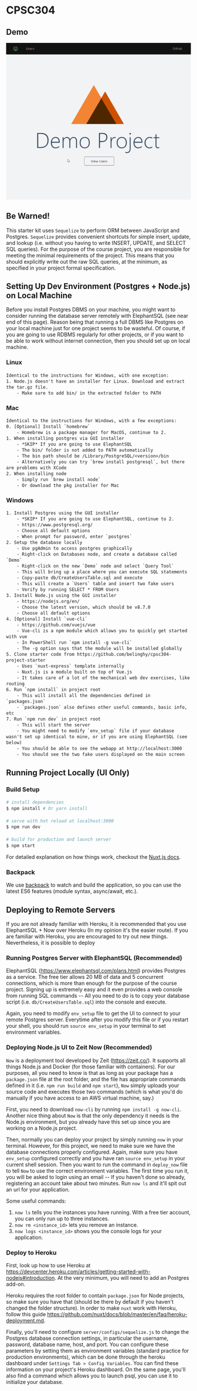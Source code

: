 # CPSC304

## Demo

![alt text](demo.gif "Demo")

## Be Warned!

This starter kit uses `Sequelize` to perform ORM between JavaScript and Postgres. `Sequelize` provides convenient shortcuts for simple insert, update, and lookup (i.e. without you having to write INSERT, UPDATE, and SELECT SQL queries). For the purpose of the course project, you are responsible for meeting the minimal requirements of the project. This means that you should explicitly write out the raw SQL queries, at the minimum, as specified in your project formal specification.

## Setting Up Dev Environment (Postgres + Node.js) on Local Machine

Before you install Postgres DBMS on your machine, you might want to consider running the database server remotely with ElephantSQL (see near end of this page). Reason being that running a full DBMS like Postgres on your local machine just for one project seems to be wasteful. Of course, if you are going to use RDBMS regularly for other projects, or if you want to be able to work without internet connection, then you should set up on local machine.

### Linux

    Identical to the instructions for Windows, with one exception:
    1. Node.js doesn't have an installer for Linux. Download and extract the tar.gz file.
        - Make sure to add bin/ in the extracted folder to PATH

### Mac

    Identical to the instructions for Windows, with a few exceptions:
    0. [Optional] Install `homebrew`
        - Homebrew is a package manager for MacOS, continue to 2.
    1. When installing postgres via GUI installer
        - *SKIP* If you are going to use ElephantSQL
        - The bin/ folder is not added to PATH automatically
        - The bin path should be /Library/PostgreSQL/<version>/bin
        - Alternatively you can try `brew install postgresql`, but there are problems with XCode
    2. When installing node
        - Simply run `brew install node`
        - Or download the pkg installer for Mac

### Windows

    1. Install Postgres using the GUI installer
        - *SKIP* If you are going to use ElephantSQL, continue to 2.
        - https://www.postgresql.org/
        - Choose all default options
        - When prompt for password, enter `postgres`
    2. Setup the database locally
        - Use pgAdmin to access postgres graphically
        - Right-click on Databases node, and create a database called `Demo`
        - Right-click on the new `Demo` node and select `Query Tool`
        - This will bring up a place where you can execute SQL statements
        - Copy-paste db/CreateUsersTable.sql and execute
        - This will create a `Users` table and insert two fake users
        - Verify by running SELECT * FROM Users
    3. Install Node.js using the GUI installer
        - https://nodejs.org/en/
        - Choose the latest version, which should be v8.7.0
        - Choose all default options
    4. [Optional] Install `vue-cli`
        - https://github.com/vuejs/vue
        - Vue-cli is a npm module which allows you to quickly get started with vue
        - In PowerShell run `npm install -g vue-cli`
        - The -g option says that the module will be installed globally
    5. Clone starter code from https://github.com/belinghy/cpsc304-project-starter
        - Uses `nuxt-express` template internally
        - Nuxt.js is a module built on top of Vue.js
        - It takes care of a lot of the mechanical web dev exercises, like routing
    6. Run `npm install` in project root
        - This will install all the dependencies defined in `packages.json`
        - `packages.json` also defines other useful commands, basic info, etc
    7. Run `npm run dev` in project root
        - This will start the server
        - You might need to modify `env_setup` file if your database wasn't set up identical to mine, or if you are using ElephantSQL (see below)
        - You should be able to see the webapp at http://localhost:3000
        - You should see the two fake users displayed on the main screen

## Running Project Locally (UI Only)

### Build Setup

```bash
# install dependencies
$ npm install # Or yarn install

# serve with hot reload at localhost:3000
$ npm run dev

# build for production and launch server
$ npm start
```

For detailed explanation on how things work, checkout the [Nuxt.js docs](https://github.com/nuxt/nuxt.js).

### Backpack

We use [backpack](https://github.com/palmerhq/backpack) to watch and build the application, so you can use the latest ES6 features (module syntax, async/await, etc.).

## Deploying to Remote Servers

If you are not already familiar with Heroku, it is recommended that you use ElephantSQL + Now over Heroku (In my opinion it's the easier route). If you are familiar with Heroku, you are encouraged to try out new things. Nevertheless, it is possible to deploy

### Running Postgres Server with ElephantSQL (Recommended)

ElephantSQL (https://www.elephantsql.com/plans.html) provides Postgres as a service. The free tier allows 20 MB of data and 5 concurrent connections, which is more than enough for the purpose of the course project. Signing up is extremely easy and it even provides a web console from running SQL commands -- All you need to do is to copy your database script (i.e. `db/CreateUsersTable.sql`) into the console and execute.

Again, you need to modify `env_setup` file to get the UI to connect to your remote Postgres server. Everytime after you modify this file or if you restart your shell, you should run `source env_setup` in your terminal to set environment variables.

### Deploying Node.js UI to Zeit Now (Recommended)

`Now` is a deployment tool developed by Zeit (https://zeit.co/). It supports all things Node.js and Docker (for those familiar with containers). For our purposes, all you need to know is that as long as your package has a `package.json` file at the root folder, and the file has appropriate commands defined in it (i.e. `npm run build` and `npm start`), `Now` simply uploads your source code and executes those two commands (which is what you'd do manually if you have access to an AWS virtual machine, say.)

First, you need to download `now-cli` by running `npm install -g now-cli`. Another nice thing about `Now` is that the only dependency it needs is the Node.js environment, but you already have this set up since you are working on a Node.js project.

Then, normally you can deploy your project by simply running `now` in your terminal. However, for this project, we need to make sure we have the database connections properly configured. Again, make sure you have `env_setup` configured correctly and you have ran `source env_setup` in your current shell session. Then you want to run the command in `deploy_now` file to tell `Now` to use the correct environment variables. The first time you run it, you will be asked to login using an email -- If you haven't done so already, registering an account take about two minutes. Run `now ls` and it'll spit out an url for your application.

Some useful commands:

1. `now ls` tells you the instances you have running. With a free tier account, you can only run up to three instances.
2. `now rm <instance_id>` lets you remove an instance.
3. `now logs <instance_id>` shows you the console logs for your application.

### Deploy to Heroku

First, look up how to use Heroku at https://devcenter.heroku.com/articles/getting-started-with-nodejs#introduction. At the very minimum, you will need to add an Postgres add-on.

Heroku requires the root folder to contain `package.json` for Node projects, so make sure you have that (should be there by default if you haven't changed the folder structure). In order to make `nuxt` work with Heroku, follow this guide https://github.com/nuxt/docs/blob/master/en/faq/heroku-deployment.md.

Finally, you'll need to configure `server/configs/sequelize.js` to change the Postgres database connection settings, in particular the username, password, database name, host, and port. You can configure these parameters by setting them as environment variables (standard practice for production environments), which can be done through the heroku dashboard under `Settings Tab > Config Variables`. You can find these information on your project's Heroku dashboard. On the same page, you'll also find a command which allows you to launch psql, you can use it to initialize your database.
